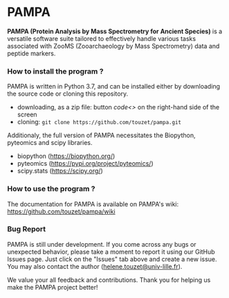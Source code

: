 # PAMPA

__PAMPA (Protein Analysis by Mass Spectrometry for Ancient Species)__ is a versatile software suite tailored to effectively handle various tasks associated with ZooMS (Zooarchaeology by Mass Spectrometry) data and peptide markers.


### How to install the program ?

PAMPA is written in Python 3.7, and can be installed either by downloading the source code or cloning this repository.  

 - downloading, as a zip file: button _code<>_ on the right-hand side of the screen
 - cloning: `git clone https://github.com/touzet/pampa.git`

Additionaly, the full version of PAMPA necessitates the Biopython, pyteomics and scipy libraries.  

 - biopython (https://biopython.org/)
 - pyteomics (https://pypi.org/project/pyteomics/)
 - scipy.stats (https://scipy.org/)



### How to use the program ?

The documentation for PAMPA is available on PAMPA's wiki: https://github.com/touzet/pampa/wiki



### Bug Report

PAMPA is still under development. If you come across any bugs or unexpected behavior, please take a moment to report it using our GitHub Issues page. Just click on the "Issues" tab above and create a new issue. You may also contact the author (helene.touzet@univ-lille.fr).

We value your all feedback and contributions.  Thank you for helping us make the PAMPA project better!

